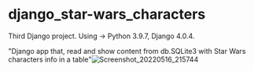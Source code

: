 # django_star-wars_characters
Third Django project. Using -> Python 3.9.7, Django 4.0.4.

"Django app that, read and show content from db.SQLite3 with Star Wars characters info in a table"![Screenshot_20220516_215744](https://user-images.githubusercontent.com/1010636/168708673-77f82310-ada8-4aa0-a16d-7d965641cfa6.png)
